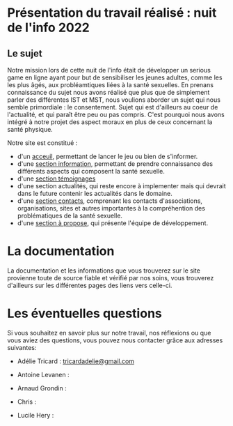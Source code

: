 # Présentation du travail réalisé : nuit de l'info 2022
## Le sujet
Notre mission lors de cette nuit de l'info était de développer un serious game en ligne ayant pour but de sensibiliser les jeunes adultes, comme les les plus âgés, aux probléamtiques liées à la santé sexuelles.
En prenans connaissance du sujet nous avons réalisé que plus que de simplement parler des différentes IST et MST, nous voulions aborder un sujet qui nous semble primordiale : le consentement. Sujet qui est d'ailleurs au coeur de l'actualité, et qui paraît être peu ou pas compris. C'est pourquoi nous avons intégré à notre projet des aspect moraux en plus de ceux concernant la santé physique.

Notre site est constitué :
- d'un [acceuil](https://), permettant de lancer le jeu ou bien de s'informer.
- d'une [section information](https://), permettant de prendre connaissance des différents aspects qui composent la santé sexuelle.
- d'une [section témoignages](https://)
- d'une section actualités, qui reste encore à implementer mais qui devrait dans le future contenir les actualités dans le domaine.
- d'une [section contacts](https://), comprenant les contacts d'associations, organisations, sites et autres importantes à la compréhention des problématiques de la santé sexuelle.
- d'une [section à propose](https://), qui présente l'équipe de développement.

# La documentation 

La documentation et les informations que vous trouverez sur le site provienne toute de source fiable et vérifié par nos soins, vous trouverez d'ailleurs sur les différentes pages des liens vers celle-ci.

# Les éventuelles questions 

Si vous souhaitez en savoir plus sur notre travail, nos réflexions ou que vous aviez des questions, vous pouvez nous contacter grâce aux adresses suivantes:

- Adélie Tricard : tricardadelie@gmail.com

- Antoine Levanen : 

- Arnaud Grondin : 
    
- Chris : 

- Lucile Hery :
